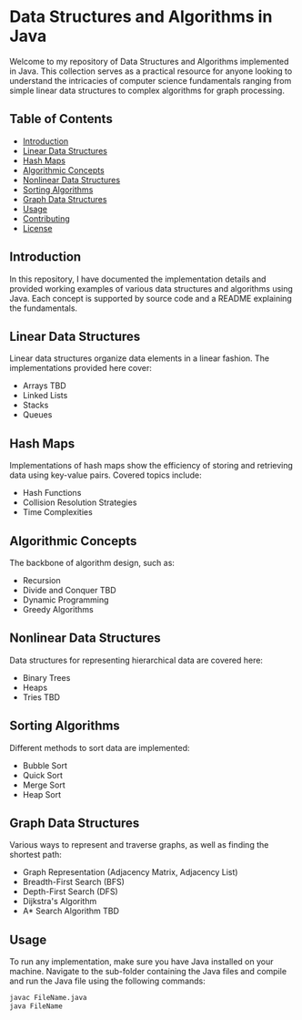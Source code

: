 # Data Structures and Algorithms in Java

Welcome to my repository of Data Structures and Algorithms implemented in Java. This collection serves as a practical resource for anyone looking to understand the intricacies of computer science fundamentals ranging from simple linear data structures to complex algorithms for graph processing.

## Table of Contents

- [Introduction](#introduction)
- [Linear Data Structures](#linear-data-structures)
- [Hash Maps](#hash-maps)
- [Algorithmic Concepts](#algorithmic-concepts)
- [Nonlinear Data Structures](#nonlinear-data-structures)
- [Sorting Algorithms](#sorting-algorithms)
- [Graph Data Structures](#graph-data-structures)
- [Usage](#usage)
- [Contributing](#contributing)
- [License](#license)

## Introduction

In this repository, I have documented the implementation details and provided working examples of various data structures and algorithms using Java. Each concept is supported by source code and a README explaining the fundamentals.

## Linear Data Structures

Linear data structures organize data elements in a linear fashion. The implementations provided here cover:

- Arrays TBD
- Linked Lists
- Stacks
- Queues

## Hash Maps

Implementations of hash maps show the efficiency of storing and retrieving data using key-value pairs. Covered topics include:

- Hash Functions
- Collision Resolution Strategies
- Time Complexities

## Algorithmic Concepts

The backbone of algorithm design, such as:

- Recursion
- Divide and Conquer TBD
- Dynamic Programming
- Greedy Algorithms

## Nonlinear Data Structures

Data structures for representing hierarchical data are covered here:

- Binary Trees
- Heaps
- Tries TBD

## Sorting Algorithms

Different methods to sort data are implemented:

- Bubble Sort
- Quick Sort
- Merge Sort
- Heap Sort

## Graph Data Structures

Various ways to represent and traverse graphs, as well as finding the shortest path:

- Graph Representation (Adjacency Matrix, Adjacency List)
- Breadth-First Search (BFS)
- Depth-First Search (DFS)
- Dijkstra's Algorithm
- A* Search Algorithm TBD

## Usage

To run any implementation, make sure you have Java installed on your machine. Navigate to the sub-folder containing the Java files and compile and run the Java file using the following commands:

```bash
javac FileName.java
java FileName
